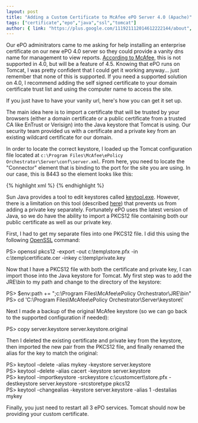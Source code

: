 ```yaml
---
layout: post
title: "Adding a Custom Certificate to McAfee ePO Server 4.0 (Apache)"
tags: ["certificate","epo","java","ssl","tomcat"]
author: { link: "https://plus.google.com/111921112014612222144/about", name: Chris Duck }
---
```

Our ePO adminitrators came to me asking for help installing an enterprise certificate on our new ePO 4.0 server so they could provide a vanity dns name for management to view reports. [According to McAfee][kb52736], this is not supported in 4.0, but will be a feature of 4.5. Knowing that ePO runs on Tomcat, I was pretty confident that I could get it working anyway... just remember that none of this is supported. If you need a supported solution on 4.0, I recommend adding the self signed certificate to your domain certificate trust list and using the computer name to access the site.

If you just have to have your vanity url, here's how you can get it set up.

The main idea here is to import a certificate that will be trusted by your browsers (either a domain certificate or a public certificate from a trusted CA like EnTrust or Verisign) into the Java keystore that Tomcat is using. Our security team provided us with a certificate and a private key from an existing wildcard certificate for our domain.

In order to locate the correct keystore, I loaded up the Tomcat configuration file located at ``c:\Program Files\McAfee\ePolicy Orchestrator\Server\conf\server.xml``. From here, you need to locate the "Connector" element that is binding to the port for the site you are using. In our case, this is 8443 so the element looks like this:

{% highlight xml %}
<connector acceptcount="100"
  ciphers="...list of encyrption algorithms..."
  clientauth="false"
  disableuploadtimeout="true"
  enablelookups="false"
  keystorefile="keystore/server.keystore"
  keystorepass="*****"
  maxhttpheadersize="8192"
  maxsparethreads="75"
  maxthreads="150"
  minsparethreads="25"
  port="8443"
  scheme="https"
  secure="true"
  server="Undefined"
  sslprotocol="TLS"
  truststorefile="keystore/ca.keystore"
  truststorepass="*****"
  uriencoding="UTF-8">
</connector>
{% endhighlight %}

Sun Java provides a tool to edit keystores called [keytool.exe][keytool]. However, there is a limitation on this tool (described [here][importingkeys]) that prevents us from adding a private key separately. Fortunately ePO uses the latest version of Java, so we do have the ability to import a PKCS12 file containing both our public certificate as well as our private key.

First, I had to get my separate files into one PKCS12 file. I did this using the following [OpenSSL][] command:

<div class="psconsole">PS> openssl pkcs12 -export -out c:\temp\store.pfx -in c:\temp\certificate.cer -inkey c:\temp\private.key</div>

Now that I have a PKCS12 file with both the certificate and private key, I can import those into the Java keystore for Tomcat. My first step was to add the JRE\bin to my path and change to the directory of the keystore:

<div class="psconsole">PS> $env:path += ";c:\Program Files\McAfee\ePolicy Orchestrator\JRE\bin"<br />
PS> cd 'C:\Program Files\McAfee\ePolicy Orchestrator\Server\keystore\'</div>
 
Next I made a backup of the original McAfee keystore (so we can go back to the supported configuration if needed):

<div class="psconsole">PS> copy server.keystore server.keystore.original</div>

Then I deleted the existing certificate and private key from the keystore, then imported the new pair from the PKCS12 file, and finally renamed the alias for the key to match the original:

<div class="psconsole">PS> keytool -delete -alias mykey -keystore server.keystore<br />
PS> keytool -delete -alias cacert -keystore server.keystore<br />
PS> keytool -importkeystore -srckeystore c:\customcert\store.pfx -destkeystore server.keystore -srcstoretype pkcs12<br />
PS> keytool -changealias -keystore server.keystore -alias 1 -destalias mykey</div>

Finally, you just need to restart all 3 ePO services. Tomcat should now be providing your custom certificate.

[kb52736]: https://kc.mcafee.com/corporate/index?page=content&amp;id=KB52736
[keytool]: http://java.sun.com/javase/6/docs/technotes/tools/windows/keytool.html
[importingkeys]: http://cunning.sharp.fm/2008/06/importing_private_keys_into_a.html
[openssl]: http://www.slproweb.com/products/Win32OpenSSL.html